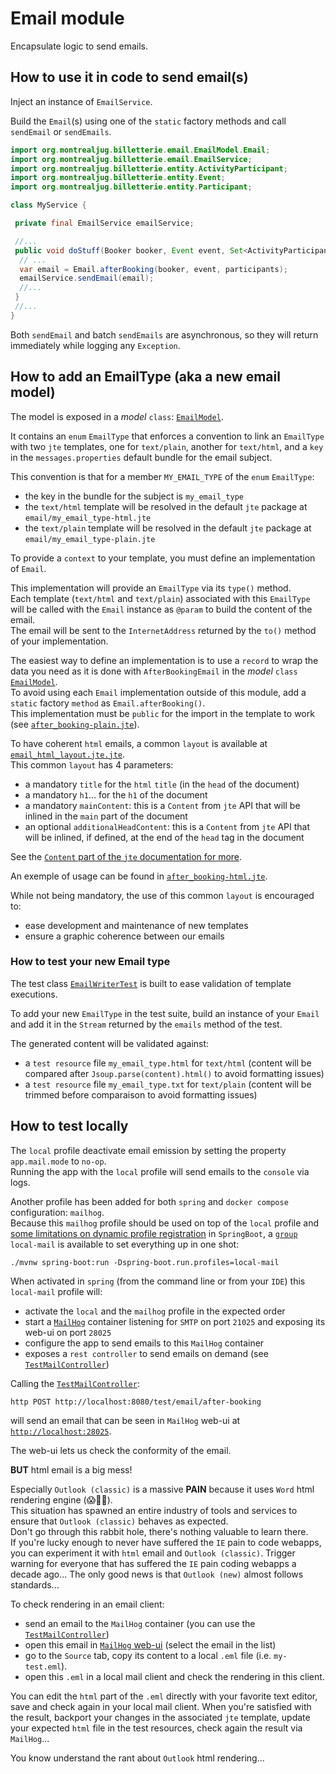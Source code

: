 # Email module

Encapsulate logic to send emails.

## How to use it in code to send email(s)

Inject an instance of `EmailService`.

Build the `Email`(s) using one of the `static` factory methods and call `sendEmail` or `sendEmails`.

```java
import org.montrealjug.billetterie.email.EmailModel.Email;
import org.montrealjug.billetterie.email.EmailService;
import org.montrealjug.billetterie.entity.ActivityParticipant;
import org.montrealjug.billetterie.entity.Event;
import org.montrealjug.billetterie.entity.Participant;

class MyService {

 private final EmailService emailService;

 //...
 public void doStuff(Booker booker, Event event, Set<ActivityParticipant> participants) {
  // ...
  var email = Email.afterBooking(booker, event, participants);
  emailService.sendEmail(email);
  //...
 }
 //...
}
```
Both `sendEmail` and batch `sendEmails` are asynchronous, so they will return immediately while logging any `Exception`.

## How to add an EmailType (aka a new email model)

The model is exposed in a *model* `class`: [`EmailModel`](./EmailModel.java).

It contains an `enum` `EmailType` that enforces a convention to link an `EmailType` with two `jte` templates,
one for `text/plain`, another for `text/html`, and a `key` in the `messages.properties` default bundle for the email subject. 

This convention is that for a member `MY_EMAIL_TYPE` of the `enum` `EmailType`:
- the key in the bundle for the subject is `my_email_type`
- the `text/html` template will be resolved in the default `jte` package at `email/my_email_type-html.jte` 
- the `text/plain` template will be resolved in the default `jte` package at `email/my_email_type-plain.jte`

To provide a `context` to your template, you must define an implementation of `Email`.

This implementation will provide an `EmailType` via its 
 `type()` method.  
Each template (`text/html` and `text/plain`) associated with this `EmailType` will be called with the `Email` instance as `@param` to build the content of the email.  
The email will be sent to the `InternetAddress` returned by the `to()` method of your implementation.

The easiest way to define an implementation is to use a `record` to wrap the data you need as it is done with `AfterBookingEmail` 
in the *model* `class` [`EmailModel`](./EmailModel.java).  
To avoid using each `Email` implementation outside of this module, add a `static` factory `method` as `Email.afterBooking()`.  
This implementation must be `public` for the import in the template to work (see [`after_booking-plain.jte`](../.././../../../jte/email/after_booking-plain.jte)).

To have coherent `html` emails, a common `layout` is available at [`email_html_layout.jte.jte`](../.././../../../jte/layouts/email_html_layout.jte).  
This common `layout` has 4 parameters:
- a mandatory `title` for the `html` `title` (in the `head` of the document)
- a mandatory `h1`... for the `h1` of the document
- a mandatory `mainContent`: this is a `Content` from `jte` API that will be inlined in the `main` part of the document
- an optional `additionalHeadContent`: this is a `Content` from `jte` API that will be inlined, if defined, at the end of the `head` tag in the document

See the [`Content` part of the `jte` documentation for more](https://jte.gg/syntax/#content).

An exemple of usage can be found in [`after_booking-html.jte`](../.././../../../jte/email/after_booking-html.jte).

While not being mandatory, the use of this common `layout` is encouraged to:
- ease development and maintenance of new templates
- ensure a graphic coherence between our emails

### How to test your new Email type

The test class [`EmailWriterTest`](../.././../../../../test/java/org/montrealjug/billetterie/email/EmailWriterTest.java) is built to ease validation of template executions.

To add your new `EmailType` in the test suite, build an instance of your `Email` and add it in the `Stream` returned by the `emails` method of the test.

The generated content will be validated against:
- a `test resource` file `my_email_type.html` for `text/html` (content will be compared after `Jsoup.parse(content).html()` to avoid formatting issues)
- a `test resource` file `my_email_type.txt` for `text/plain` (content will be trimmed before comparaison to avoid formatting issues)

## How to test locally

The `local` profile deactivate email emission by setting the property `app.mail.mode` to `no-op`.  
Running the app with the `local` profile will send emails to the `console` via logs.

Another profile has been added for both `spring` and `docker compose` configuration: `mailhog`.  
Because this `mailhog` profile should be used on top of the `local` profile and [some limitations on dynamic profile registration](https://docs.spring.io/spring-boot/reference/features/profiles.html) in `SpringBoot`,
a [`group`](https://docs.spring.io/spring-boot/reference/features/profiles.html#features.profiles.groups) `local-mail` is available to set everything up in one shot:
```shell
./mvnw spring-boot:run -Dspring-boot.run.profiles=local-mail
```

When activated in `spring` (from the command line or from your `IDE`) this `local-mail` profile will:
- activate the `local` and the `mailhog` profile in the expected order
- start a [`MailHog`](https://github.com/mailhog/MailHog) container listening for `SMTP` on port `21025` and exposing its web-ui on port `28025`
- configure the app to send emails to this `MailHog` container
- exposes a `rest controller` to send emails on demand (see [`TestMailController`](./TestMailController.java))

Calling the [`TestMailController`](./TestMailController.java):
```shell
http POST http://localhost:8080/test/email/after-booking
```
will send an email that can be seen in `MailHog` web-ui at [`http://localhost:28025`](http://localhost:28025).

The web-ui lets us check the conformity of the email.

**BUT** html email is a big mess! 

Especially `Outlook (classic)` is a massive **PAIN** because it uses `Word` html rendering engine (😱🤦🤷).  
This situation has spawned an entire industry of tools and services to ensure that `Outlook (classic)` behaves as expected.  
Don't go through this rabbit hole, there's nothing valuable to learn there.  
If you're lucky enough to never have suffered the `IE` pain to code webapps, you can experiment it with `html` email and `Outlook (classic)`. Trigger warning for everyone that has suffered the `IE` pain coding webapps a decade ago...
The only good news is that `Outlook (new)` almost follows standards...

To check rendering in an email client:
- send an email to the `MailHog` container (you can use the [`TestMailController`](./TestMailController.java))
- open this email in [`MailHog` web-ui](http://localhost:28025) (select the email in the list)
- go to the `Source` tab, copy its content to a local `.eml` file (i.e. `my-test.eml`).
- open this `.eml` in a local mail client and check the rendering in this client.

You can edit the `html` part of the `.eml` directly with your favorite text editor, save and check again in your local mail client.
When you're satisfied with the result, backport your changes in the associated `jte` template, update your expected `html` file in the test resources, check again the result via `MailHog`...

You know understand the rant about `Outlook` html rendering...
